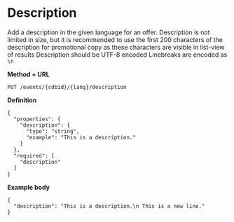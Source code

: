 ---
---

# Description

Add a description in the given language for an offer. 
Description is not limited in size, but it is recommended to use the first 200 characters of the description for promotional copy as these characters are visible in list-view of results
Description should be UTF-8 encoded
Linebreaks are encoded as `\n`


**Method + URL**

```
PUT /events/{cdbid}/{lang}/description
```

**Definition**
```
{
  "properties": {
    "description": {
      "type": "string",
      "example": "This is a description."
    }
  },
  "required": [
    "description"
  ]
}
```

**Example body**

```
{
  "description": "This is a description.\n This is a new line."
}
```